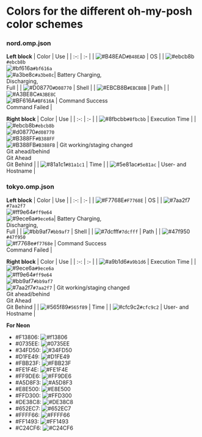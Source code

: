 # Colors for the different oh-my-posh color schemes

### nord.omp.json
**Left block**
| Color | Use |
| :-: | :- |
| ![#B48EAD](https://place-hold.it/15/B48EAD?text)`#B48EAD` | OS |
| ![#ebcb8b](https://place-hold.it/15/ebcb8b?text)`#ebcb8b` <br /> ![#bf616a](https://place-hold.it/15/bf616a?text)`#bf616a` <br /> ![#a3be8c](https://place-hold.it/15/a3be8c?text)`#a3be8c`|  Battery Charging, <br /> Discharging, <br /> Full |
| ![#D08770](https://place-hold.it/15/D08770?text)`#D08770` | Shell |
| ![#EBCB8B](https://place-hold.it/15/EBCB8B?text)`#EBCB8B` | Path |
| ![#A3BE8C](https://place-hold.it/15/A3BE8C?text)`#A3BE8C` <br /> ![#BF616A](https://place-hold.it/15/BF616A?text)`#BF616A` | Command Success <br /> Command Failed |

**Right block**
| Color | Use |
| :-: | :- |
| ![#8fbcbb](https://place-hold.it/15/8fbcbb?text)`#8fbcbb` | Execution Time |
| ![#ebcb8b](https://place-hold.it/15/ebcb8b?text)`#ebcb8b` <br /> ![#d08770](https://place-hold.it/15/d08770?text)`#d08770` <br /> ![#B388FF](https://place-hold.it/15/B388FF?text)`#B388FF` <br /> ![#B388FB](https://place-hold.it/15/B388FB?text)`#B388FB` | Git working/staging changed <br /> Git ahead/behind <br /> Git Ahead <br /> Git Behind |
| ![#81a1c1](https://place-hold.it/15/81a1c1?text)`#81a1c1` | Time |
| ![#5e81ac](https://place-hold.it/15/5e81ac?text)`#5e81ac` | User- and Hostname |

### tokyo.omp.json
**Left block**
| Color | Use |
| :-: | :- |
| ![#F7768E](https://place-hold.it/15/F7768E?text)`#F7768E` | OS |
| ![#7aa2f7](https://place-hold.it/15/7aa2f7?text)`#7aa2f7` <br /> ![#ff9e64](https://place-hold.it/15/ff9e64?text)`#ff9e64` <br /> ![#9ece6a](https://place-hold.it/15/9ece6a?text)`#9ece6a`|  Battery Charging, <br /> Discharging, <br /> Full |
| ![#bb9af7](https://place-hold.it/15/bb9af7?text)`#bb9af7` | Shell |
| ![#7dcfff](https://place-hold.it/15/7dcfff?text)`#7dcfff` | Path |
| ![#47f950](https://place-hold.it/15/47f950?text)`#47f950` <br /> ![#f7768e](https://place-hold.it/15/f7768e?text)`#f7768e` | Command Success <br /> Command Failed |

**Right block**
| Color | Use |
| :-: | :- |
| ![#a9b1d6](https://place-hold.it/15/a9b1d6?text)`#a9b1d6` | Execution Time |
| ![#9ece6a](https://place-hold.it/15/9ece6a?text)`#9ece6a` <br /> ![#ff9e64](https://place-hold.it/15/ff9e64?text)`#ff9e64` <br /> ![#bb9af7](https://place-hold.it/15/bb9af7?text)`#bb9af7` <br /> ![#7aa2f7](https://place-hold.it/15/7aa2f7?text)`#7aa2f7` | Git working/staging changed <br /> Git ahead/behind <br /> Git Ahead <br /> Git Behind |
| ![#565f89](https://place-hold.it/15/565f89?text)`#565f89` | Time |
| ![#cfc9c2](https://place-hold.it/15/cfc9c2?text)`#cfc9c2` | User- and Hostname |


**For Neon**
- #F13806: ![#f13806](https://place-hold.it/15/f13806?text)
- #0735EE: ![#0735EE](https://place-hold.it/15/0735EE?text)
  <br />
- #34FD50: ![#34FD50](https://place-hold.it/15/34FD50?text)
- #D1FE49: ![#D1FE49](https://place-hold.it/15/D1FE49?text)
- #FBB23F: ![#FBB23F](https://place-hold.it/15/FBB23F?text)
- #FE1F4E: ![#FE1F4E](https://place-hold.it/15/FE1F4E?text)
  <br />
- #FF9DE6: ![#FF9DE6](https://place-hold.it/15/FF9DE6?text)
- #A5D8F3: ![#A5D8F3](https://place-hold.it/15/A5D8F3?text)
- #E8E500: ![#E8E500](https://place-hold.it/15/E8E500?text)
  <br />
- #FFD300: ![#FFD300](https://place-hold.it/15/FFD300?text)
- #DE38C8: ![#DE38C8](https://place-hold.it/15/DE38C8?text)
- #652EC7: ![#652EC7](https://place-hold.it/15/652EC7?text)
  <br />
- #FFFF66: ![#FFFF66](https://place-hold.it/15/FFFF66?text)
- #FF1493: ![#FF1493](https://place-hold.it/15/FF1493?text)
- #C24CF6: ![#C24CF6](https://place-hold.it/15/C24CF6?text)